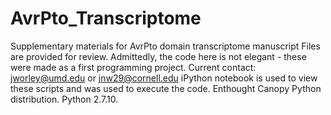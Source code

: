 # AvrPto_Transcriptome
Supplementary materials for AvrPto domain transcriptome manuscript
Files are provided for review. Admittedly, the code here is not elegant - these were made as a first programming project.
Current contact: jworley@umd.edu or jnw29@cornell.edu
iPython notebook is used to view these scripts and was used to execute the code. Enthought Canopy Python distribution.
Python 2.7.10.
